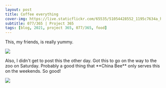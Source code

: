 ```yaml
---
layout: post
title: Coffee everything
cover-img: https://live.staticflickr.com/65535/51054428552_1195c7634a_h.jpg
subtitle: 077/365 | Project 365
tags: [blog, 2021, project 365, 077/365, food]
---
```

<style>
  .intro-header.big-img {
    background-position:center 
  }
</style>
This, my friends, is really yummy.
<p class="post-img-wrap">
  <img src="https://live.staticflickr.com/65535/51054428552_1195c7634a_h.jpg">
</p>
Also, I didn't get to post this the other day. Got this to go on the way to the zoo on Saturday. Probably a good thing that **China Bee** only serves this on the weekends. So good!
<p class="post-img-wrap">
  <img src="https://live.staticflickr.com/65535/51038376276_058a01cbbd_h.jpg">
</p>
